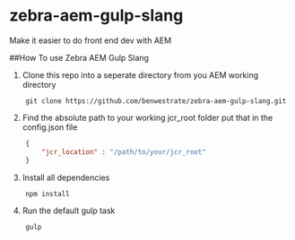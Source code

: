 # zebra-aem-gulp-slang
Make it easier to do front end dev with AEM

##How To use Zebra AEM Gulp Slang
1) Clone this repo into a seperate directory from you AEM working directory 
```
    git clone https://github.com/benwestrate/zebra-aem-gulp-slang.git
```
2) Find the absolute path to your working jcr_root folder put that in the config.json file
```json
    {
        "jcr_location" : "/path/to/your/jcr_root"
    }
```
3) Install all dependencies
```javascript
    npm install
```
4) Run the default gulp task 
```javascript
    gulp
```
